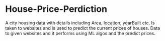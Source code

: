 # House-Price-Perdiction
A city housing data with details including Area, location, yearBuilt etc. Is taken to websites and is used to predict the current prices of houses. Data to given websites and it performs using ML algos and the predict prices.
